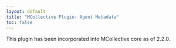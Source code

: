 ```yaml
---
layout: default
title: "MCollective Plugin: Agent Metadata"
toc: false
---
```



This plugin has been incorporated into MCollective core as of 2.2.0.
